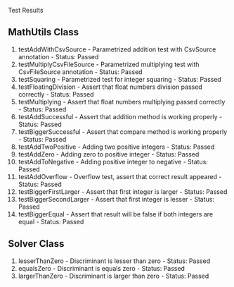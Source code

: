 Test Results
## MathUtils Class

1. testAddWithCsvSource - Parametrized addition test with CsvSource annotation - Status: Passed
2. testMultiplyCsvFileSource - Parametrized multiplying test with CsvFileSource annotation - Status: Passed
3. testSquaring - Parametrized test for integer squaring - Status: Passed
4. testFloatingDivision - Assert that float numbers division passed correctly - Status: Passed
5. testMultiplying - Assert that float numbers multiplying passed correctly - Status: Passed
6. testAddSuccessful - Assert that addition method is working properly - Status: Passed
7. testBiggerSuccessful - Assert that compare method is working properly - Status: Passed
8. testAddTwoPositive - Adding two positive integers - Status: Passed
9. testAddZero - Adding zero to positive integer - Status: Passed
10. testAddToNegative - Adding positive integer to negative - Status: Passed
11. testAddOverflow - Overflow test, assert that correct result appeared - Status: Passed
12. testBiggerFirstLarger - Assert that first integer is larger - Status: Passed
13. testBiggerSecondLarger - Assert that first integer is lesser - Status: Passed
14. testBiggerEqual - Assert that result will be false if both integers are equal - Status: Passed

## Solver Class

1. lesserThanZero - Discriminant is lesser than zero - Status: Passed
2. equalsZero - Discriminant is equals zero - Status: Passed
3. largerThanZero - Discriminant is larger than zero - Status: Passed